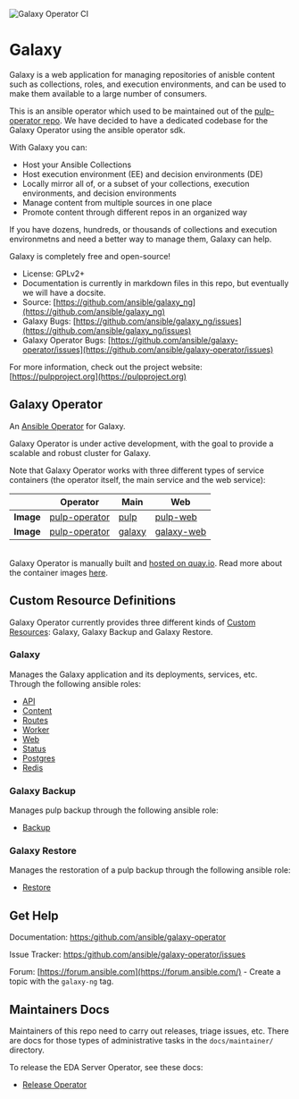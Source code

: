 ![Galaxy Operator CI](https://github.com/ansible/galaxy-operator/workflows/Galaxy%20Operator%20CI/badge.svg)

# Galaxy
Galaxy is a web application for managing repositories of anisble content such as collections, roles, and execution environments, and can be used to make them available to a large number of consumers.

This is an ansible operator which used to be maintained out of the [pulp-operator repo](https://github.com/pulp/pulp-operator). We have decided to have a dedicated codebase for the Galaxy Operator using the ansible operator sdk. 

With Galaxy you can:

* Host your Ansible Collections
* Host execution environment (EE) and decision environments (DE)
* Locally mirror all of, or a subset of your collections, execution environments, and decision environments
* Manage content from multiple sources in one place
* Promote content through different repos in an organized way

If you have dozens, hundreds, or thousands of collections and execution environmetns and need a better way to manage them, Galaxy can help.

Galaxy is completely free and open-source!

* License: GPLv2+
* Documentation is currently in markdown files in this repo, but eventually we will have a docsite.
* Source: [https://github.com/ansible/galaxy_ng](https://github.com/ansible/galaxy_ng)
* Galaxy Bugs: [https://github.com/ansible/galaxy_ng/issues](https://github.com/ansible/galaxy_ng/issues)
* Galaxy Operator Bugs: [https://github.com/ansible/galaxy-operator/issues](https://github.com/ansible/galaxy-operator/issues)

For more information, check out the project website: [https://pulpproject.org](https://pulpproject.org)


## Galaxy Operator
An [Ansible Operator](https://www.ansible.com/blog/ansible-operator) for Galaxy.

Galaxy Operator is under active development, with the goal to provide a scalable and robust cluster for Galaxy.

Note that Galaxy Operator works with three different types of service containers (the operator itself, the main service and the web service):

|           | Operator | Main | Web |
| --------- | -------- | ---- | --- |
| **Image** | [pulp-operator](https://quay.io/repository/pulp/pulp-operator?tab=tags) |[pulp](https://quay.io/repository/pulp/pulp?tab=tags) | [pulp-web](https://quay.io/repository/pulp/pulp-web?tab=tags) |
| **Image** | [pulp-operator](https://quay.io/repository/pulp/pulp-operator?tab=tags) |[galaxy](https://quay.io/repository/pulp/galaxy?tab=tags) | [galaxy-web](https://quay.io/repository/pulp/galaxy-web?tab=tags) |

<br>Galaxy Operator is manually built and [hosted on quay.io](https://quay.io/repository/pulp/pulp-operator). Read more about the container images [here](https://docs.pulpproject.org/pulp_operator/container/).

## Custom Resource Definitions
Galaxy Operator currently provides three different kinds of [Custom Resources](https://kubernetes.io/docs/concepts/extend-kubernetes/api-extension/custom-resources/#custom-resources): Galaxy, Galaxy Backup and Galaxy Restore.

### Galaxy
Manages the Galaxy application and its deployments, services, etc. Through the following ansible roles:

* [API](https://docs.pulpproject.org/pulp_operator/roles/pulp-api/)
* [Content](https://docs.pulpproject.org/pulp_operator/roles/pulp-content/)
* [Routes](https://docs.pulpproject.org/pulp_operator/roles/pulp-routes/)
* [Worker](https://docs.pulpproject.org/pulp_operator/roles/pulp-worker/)
* [Web](https://docs.pulpproject.org/pulp_operator/roles/pulp-web/)
* [Status](https://docs.pulpproject.org/pulp_operator/roles/pulp-status/)
* [Postgres](https://docs.pulpproject.org/pulp_operator/roles/postgres/)
* [Redis](https://docs.pulpproject.org/pulp_operator/roles/redis/)

### Galaxy Backup
Manages pulp backup through the following ansible role:

* [Backup](https://docs.pulpproject.org/pulp_operator/roles/backup/)

### Galaxy Restore
Manages the restoration of a pulp backup through the following ansible role:

* [Restore](https://docs.pulpproject.org/pulp_operator/roles/restore/)

## Get Help

Documentation: [https:/github.com/ansible/galaxy-operator](https:/github.com/ansible/galaxy-operator)

Issue Tracker: [https:/github.com/ansible/galaxy-operator/issues](https:/github.com/ansible/galaxy-operator/issues)

Forum: [https://forum.ansible.com](https://forum.ansible.com/) - Create a topic with the `galaxy-ng` tag.

## Maintainers Docs

Maintainers of this repo need to carry out releases, triage issues, etc. There are docs for those types of administrative tasks in the `docs/maintainer/` directory.

To release the EDA Server Operator, see these docs:
* [Release Operator](./docs/maintainers/release.md)
